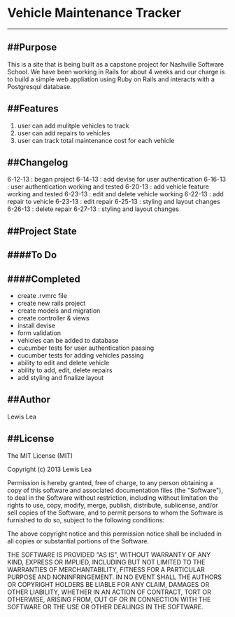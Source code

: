 # Vehicle Maintenance Tracker
-----------

##Purpose
------
This is a site that is being built as a capstone project for Nashville Software School.  We have been working in Rails for about 4 weeks and our charge is to build a simple web appliation using Ruby on Rails and interacts with a Postgresqul database.

##Features
------
1. user can add mulitple vehicles to track
2. user can add repairs to vehicles
4. user can track total maintenance cost for each vehicle

##Changelog
-----
6-12-13 : began project
6-14-13 : add devise for user authentication
6-16-13 : user authentication working and tested
6-20-13 : add vehicle feature working and tested
6-23-13 : edit and delete vehicle working
6-22-13 : add repair to vehicle
6-23-13 : edit repair
6-25-13 : styling and layout changes
6-26-13 : delete repair
6-27-13 : styling and layout changes


##Project State
-----

####To Do
---

####Completed
----
- create .rvmrc file
- create new rails project
- create models and migration
- create controller & views
- install devise
- form validation
- vehicles can be added to database
- cucumber tests for user authentication passing
- cucumber tests for adding vehicles passing
- ability to edit and delete vehicle
- ability to add, edit, delete repairs
- add styling and finalize layout


##Author
------
Lewis Lea

##License
------
The MIT License (MIT)

Copyright (c) 2013 Lewis Lea

Permission is hereby granted, free of charge, to any person obtaining a copy of this software and associated documentation files (the "Software"), to deal in the Software without restriction, including without limitation the rights to use, copy, modify, merge, publish, distribute, sublicense, and/or sell copies of the Software, and to permit persons to whom the Software is furnished to do so, subject to the following conditions:

The above copyright notice and this permission notice shall be included in all copies or substantial portions of the Software.

THE SOFTWARE IS PROVIDED "AS IS", WITHOUT WARRANTY OF ANY KIND, EXPRESS OR IMPLIED, INCLUDING BUT NOT LIMITED TO THE WARRANTIES OF MERCHANTABILITY, FITNESS FOR A PARTICULAR PURPOSE AND NONINFRINGEMENT. IN NO EVENT SHALL THE AUTHORS OR COPYRIGHT HOLDERS BE LIABLE FOR ANY CLAIM, DAMAGES OR OTHER LIABILITY, WHETHER IN AN ACTION OF CONTRACT, TORT OR OTHERWISE, ARISING FROM, OUT OF OR IN CONNECTION WITH THE SOFTWARE OR THE USE OR OTHER DEALINGS IN THE SOFTWARE.